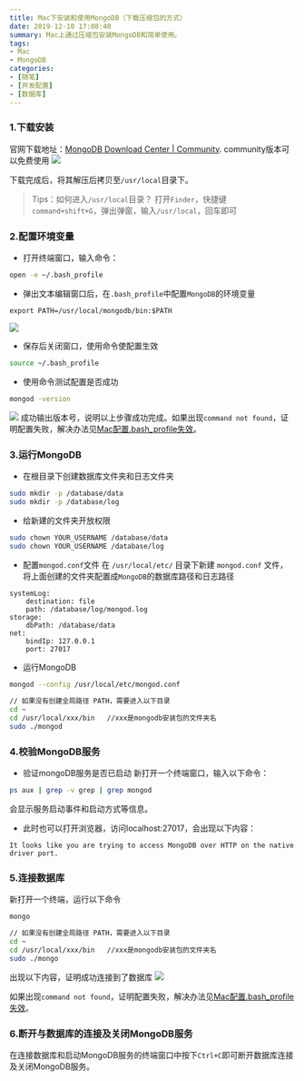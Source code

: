 ```yaml
---
title: Mac下安装和使用MongoDB（下载压缩包的方式）
date: 2019-12-10 17:08:40
summary: Mac上通过压缩包安装MongoDB和简单使用。
tags:
- Mac
- MongoDB
categories:
- [随笔]
- [开发配置]
- [数据库]
---
```

### 1.下载安装
官网下载地址：[MongoDB Download Center | Community](https://www.mongodb.com/download-center/community). community版本可以免费使用
![](https://cdn.jsdelivr.net/gh/Snail-Lu/imageGalleries/gh-pages/2021-10/mac-mongo/1610029-20191210171351285-1426673461.png)


下载完成后，将其解压后拷贝至`/usr/local`目录下。

>Tips：如何进入`/usr/local`目录？
打开`Finder`，快捷键`command+shift+G`，弹出弹窗，输入`/usr/local`，回车即可

### 2.配置环境变量
- 打开终端窗口，输入命令：

``` bash
open -e ~/.bash_profile
```

- 弹出文本编辑窗口后，在`.bash_profile`中配置`MongoDB`的环境变量

```
export PATH=/usr/local/mongodb/bin:$PATH
```
![](https://cdn.jsdelivr.net/gh/Snail-Lu/imageGalleries/gh-pages/2021-10/mac-mongo/1610029-20191210170148044-650070565.png)
- 保存后关闭窗口，使用命令使配置生效

```bash
source ~/.bash_profile
```

- 使用命令测试配置是否成功

``` bash
mongod -version
```
![](https://cdn.jsdelivr.net/gh/Snail-Lu/imageGalleries/gh-pages/2021-10/mac-mongo/1610029-20191210164738218-1960826067.png)
成功输出版本号，说明以上步骤成功完成。如果出现`command not found`，证明配置失败，解决办法见[Mac配置.bash_profile失效](http://localhost:4000/2019-12-30-mac-pei-zhi-bash-profile-chong-qi-zhong-duan-hou-pei-zhi-shi-xiao.html)。

### 3.运行MongoDB
- 在根目录下创建数据库文件夹和日志文件夹

``` bash
sudo mkdir -p /database/data
sudo mkdir -p /database/log
```

- 给新建的文件夹开放权限

``` bash
sudo chown YOUR_USERNAME /database/data
sudo chown YOUR_USERNAME /database/log
```

- 配置`mongod.conf`文件
在 `/usr/local/etc/` 目录下新建 `mongod.conf` 文件，将上面创建的文件夹配置成`MongoDB`的数据库路径和日志路径

``` text
systemLog:
    destination: file
    path: /database/log/mongod.log
storage:
    dbPath: ⁨/database/data
net:
    bindIp: 127.0.0.1
    port: 27017 
```

- 运行MongoDB

``` bash
mongod --config /usr/local/etc/mongod.conf
 
// 如果没有创建全局路径 PATH，需要进入以下目录
cd ~
cd /usr/local/xxx/bin   //xxx是mongodb安装包的文件夹名
sudo ./mongod
```

### 4.校验MongoDB服务
- 验证mongoDB服务是否已启动
新打开一个终端窗口，输入以下命令：

``` bash
ps aux | grep -v grep | grep mongod
```

会显示服务启动事件和启动方式等信息。

- 此时也可以打开浏览器，访问localhost:27017，会出现以下内容：

```
It looks like you are trying to access MongoDB over HTTP on the native driver port.
```

### 5.连接数据库
新打开一个终端，运行以下命令
``` bash
mongo

// 如果没有创建全局路径 PATH，需要进入以下目录
cd ~
cd /usr/local/xxx/bin   //xxx是mongodb安装包的文件夹名
sudo ./mongo
```

出现以下内容，证明成功连接到了数据库
![](https://cdn.jsdelivr.net/gh/Snail-Lu/imageGalleries/gh-pages/2021-10/mac-mongo/1610029-20191210170708483-925727845.png)


如果出现`command not found`，证明配置失败，解决办法见[Mac配置.bash_profile失效](http://localhost:4000/2019-12-30-mac-pei-zhi-bash-profile-chong-qi-zhong-duan-hou-pei-zhi-shi-xiao.html)。

### 6.断开与数据库的连接及关闭MongoDB服务
在连接数据库和启动MongoDB服务的终端窗口中按下`Ctrl+C`即可断开数据库连接及关闭MongoDB服务。

 